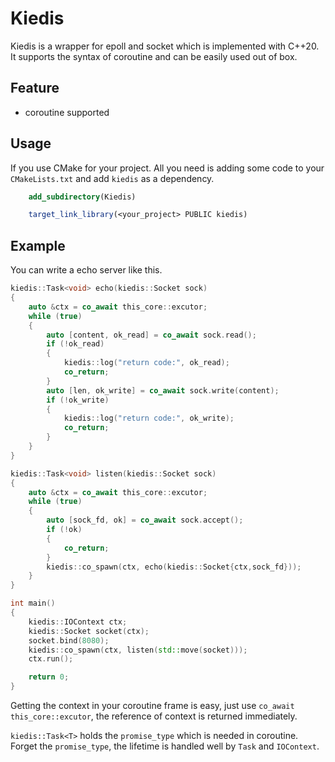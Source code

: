 # Kiedis

Kiedis is a wrapper for epoll and socket which is implemented with C++20. It supports the syntax of coroutine and can be easily used out of box.

## Feature
- coroutine supported

## Usage

If you use CMake for your project. All you need is adding some code to your `CMakeLists.txt` and add `kiedis` as a dependency.

```cmake
    add_subdirectory(Kiedis)

    target_link_library(<your_project> PUBLIC kiedis)
```

## Example
You can write a echo server like this.

```c++
kiedis::Task<void> echo(kiedis::Socket sock)
{
    auto &ctx = co_await this_core::excutor;
    while (true)
    {
        auto [content, ok_read] = co_await sock.read();
        if (!ok_read)
        {
            kiedis::log("return code:", ok_read);
            co_return;
        }
        auto [len, ok_write] = co_await sock.write(content);
        if (!ok_write)
        {
            kiedis::log("return code:", ok_write);
            co_return;
        }
    }
}

kiedis::Task<void> listen(kiedis::Socket sock)
{
    auto &ctx = co_await this_core::excutor;
    while (true)
    {
        auto [sock_fd, ok] = co_await sock.accept();
        if (!ok)
        {
            co_return;
        }
        kiedis::co_spawn(ctx, echo(kiedis::Socket{ctx,sock_fd}));
    }
}

int main()
{
    kiedis::IOContext ctx;
    kiedis::Socket socket(ctx);
    socket.bind(8080);
    kiedis::co_spawn(ctx, listen(std::move(socket)));
    ctx.run();

    return 0;
}

```
Getting the context in your coroutine frame is easy, just use `co_await this_core::excutor`, the reference of context is returned immediately.

`kiedis::Task<T>` holds the `promise_type` which is needed in coroutine. Forget the `promise_type`, the lifetime is handled well by `Task` and `IOContext`.

